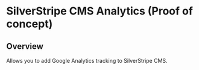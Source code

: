 # SilverStripe CMS Analytics (Proof of concept)

## Overview

Allows you to add Google Analytics tracking to SilverStripe CMS.
